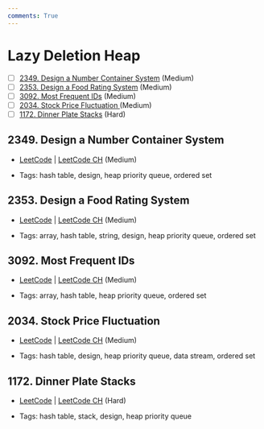 ```yaml
---
comments: True
---
```


# Lazy Deletion Heap

- [ ] [2349. Design a Number Container System](https://leetcode.cn/problems/design-a-number-container-system/) (Medium)
- [ ] [2353. Design a Food Rating System](https://leetcode.cn/problems/design-a-food-rating-system/) (Medium)
- [ ] [3092. Most Frequent IDs](https://leetcode.cn/problems/most-frequent-ids/) (Medium)
- [ ] [2034. Stock Price Fluctuation ](https://leetcode.cn/problems/stock-price-fluctuation/) (Medium)
- [ ] [1172. Dinner Plate Stacks](https://leetcode.cn/problems/dinner-plate-stacks/) (Hard)

## 2349. Design a Number Container System

-   [LeetCode](https://leetcode.com/problems/design-a-number-container-system/) | [LeetCode CH](https://leetcode.cn/problems/design-a-number-container-system/) (Medium)

-   Tags: hash table, design, heap priority queue, ordered set

## 2353. Design a Food Rating System

-   [LeetCode](https://leetcode.com/problems/design-a-food-rating-system/) | [LeetCode CH](https://leetcode.cn/problems/design-a-food-rating-system/) (Medium)

-   Tags: array, hash table, string, design, heap priority queue, ordered set

## 3092. Most Frequent IDs

-   [LeetCode](https://leetcode.com/problems/most-frequent-ids/) | [LeetCode CH](https://leetcode.cn/problems/most-frequent-ids/) (Medium)

-   Tags: array, hash table, heap priority queue, ordered set

## 2034. Stock Price Fluctuation

-   [LeetCode](https://leetcode.com/problems/stock-price-fluctuation/) | [LeetCode CH](https://leetcode.cn/problems/stock-price-fluctuation/) (Medium)

-   Tags: hash table, design, heap priority queue, data stream, ordered set

## 1172. Dinner Plate Stacks

-   [LeetCode](https://leetcode.com/problems/dinner-plate-stacks/) | [LeetCode CH](https://leetcode.cn/problems/dinner-plate-stacks/) (Hard)

-   Tags: hash table, stack, design, heap priority queue
